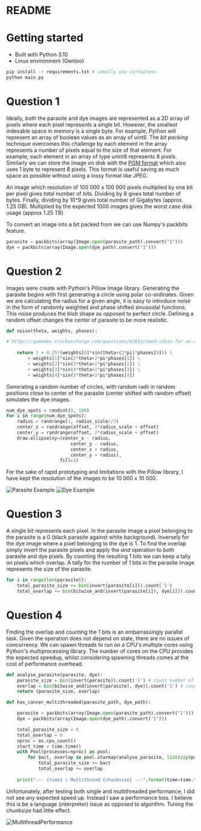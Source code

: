 # README

# Getting started

* Built with Python 3.10
* Linux environment (Gentoo)

```bash
pip install -r requirements.txt # ideally use virtualenv
python main.py
```

# Question 1

Ideally, both the parasite and dye images are represented as a 2D array of pixels where each pixel represents a single bit. However, the smallest indexable space in memory is a single byte. For example, Python will represent an array of boolean values as an array of uint8. The *bit packing* technique overcomes this challenge by each element in the array represents a number of pixels equal to the size of that element. For example, each element in an array of type unint8 represents 8 pixels. Similarly we can store the image on disk with the [PGM format](https://users.wpi.edu/~cfurlong/me-593n/pgmimage.html) which also uses 1 byte to represent 8 pixels. This format is useful saving as much space as possible without using a lossy format like JPEG.

An image which resolution of 100 000 x 100 000 pixels multiplied by one bit per pixel gives total number of bits. Dividing by 8 gives total number of bytes. Finally, dividing by 10^9 gives total number of Gigabytes (approx. 1.25 GB). Multiplied by the expected 1000 images gives the worst case disk usage (approx 1.25 TB)

To convert an image into a bit packed from we can use Numpy's packbits feature.

```python
parasite = packbits(array(Image.open(parasite_path).convert("1")))
dye = packbits(array(Image.open(dye_path).convert("1")))
```

# Question 2

Images were create with Python's Pillow Image library. Generating the parasite begins with first generating a circle using polar co-ordinates. Given we are calculating the radius for a given angle, it is easy to introduce *noise* in the form of randomly weighted and phase shifted sinusoidal functions. This noise produces the blob shape as opposed to perfect circle. Defining a random offset changes the center of parasite to be more realistic.

```python
def noise(theta, weights, phases):

# https://gamedev.stackexchange.com/questions/62613/need-ideas-for-an-algorithm-to-draw-irregular-blotchy-shapes
    
    return 1 + 0.25*(weights[0]*sin(theta+(2*pi)*phases[0])) \
        + weights[1]*sin(2*theta+2*pi*phases[1]) \
        + weights[2]*sin(3*theta+2*pi*phases[2]) \
        + weights[3]*sin(4*theta+2*pi*phases[3]) \
        + weights[4]*sin(5*theta+2*pi*phases[4])
```

Generating a random number of circles, with random radii in random positions close to center of the parasite (center shifted with random offset) simulates the dye images. 

```python
num_dye_spots = randint(0, 100)
for i in range(num_dye_spots):
    radius = randrange(1, radius_scale//3)
    center_x = randrange(offset, 2*radius_scale + offset)
    center_y = randrange(offset, 2*radius_scale + offset)
    draw.ellipse(xy=(center_x - radius,
                        center_y - radius,
                        center_x + radius,
                        center_y + radius),
                    fill=1)
```

For the sake of rapid prototyping and limitations with the Pillow library, I have kept the resolution of the images to be 10 000 x 10 000. 

![Parasite Example](./examples/parasite-0.jpg)
![Dye Example](./examples/dye-0.jpg)

# Question 3

A single bit represents each pixel. In the parasite image a pixel belonging to the parasite is a 0 (black parasite against white background). Inversely for the dye image where a pixel belonging to the dye is 1. To find the overlap simply invert the parasite pixels and apply the *and* operation to both parasite and dye pixels. By counting the resulting 1 bits we can keep a tally on pixels which overlap. A tally for the number of 1 bits in the parasite image represents the size of the parasite. 

```python
for i in range(len(parasite)):
    total_parasite_size += bin(invert(parasite[i])).count('1')
    total_overlap += bin(bitwise_and(invert(parasite[i]), dye[i])).count('1')
```

# Question 4

Finding the overlap and counting the 1 bits is an embarrassingly parallel task. Given the operation does not depend on state, there are no issues of concurrency. We can spawn threads to run on a CPU's multiple cores using Python's multiprocessing library. The number of cores on the CPU provides the expected speedup, whilst considering spawning threads comes at the cost of performance overhead. 


```python
def analyse_parasite(parasite, dye):
    parasite_size = bin(invert(parasite)).count('1') # count number of parasite pixels inverted
    overlap = bin(bitwise_and(invert(parasite), dye)).count('1') # count inverted parasite and dye pixels
    return (parasite_size, overlap)

def has_cancer_multithreaded(parasite_path, dye_path):

    parasite = packbits(array(Image.open(parasite_path).convert("1")))
    dye = packbits(array(Image.open(dye_path).convert("1")))

    total_parasite_size = 0
    total_overlap = 0
    nproc = os.cpu_count()
    start_time = time.time()
    with Pool(processes=nproc) as pool:
        for bact, overlap in pool.starmap(analyse_parasite, list(zip(parasite, dye)), chunksize=shape(parasite)[0]//nproc):
            total_parasite_size += bact
            total_overlap += overlap
    
    print("--- {time} | Multithread {chunksize} ---".format(time=time.time()-start_time, chunksize=shape(parasite)[0]//nproc))
```

Unfortunately, after testing both single and multithreaded performance, I did not see any expected speed up. Instead I saw a performance loss. I believe this is be a language (interpreter) issue as opposed to algorithm. Tuning the chunksize had little effect.

![MultithreadPerformance]('./multithread-performance.jpg')
